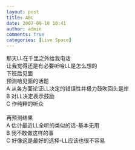 ```yaml
---
layout: post
title: ABC
date: 2007-09-18 10:41
author: admin
comments: true
categories: [Live Space]
---
```

那天LL在千里之外给我电话<br />让我觉得还是有必要听哈LL是怎么想的<br />下班后见面<br />预测哈见面的话题<br />A 从各方面论证LL决定的错误性并极力鼓吹回头是岸<br />B 对LL决定表示鼓励<br />C 作纯粹的听众<br /><br />再预测结果<br />A 估计最近LL全听的类似的话-基本无用<br />B 我不敢做这样的事<br />C 好像这是最好的选择-LL应该也很不容易<br /><br /><br />
